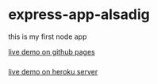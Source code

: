 # express-app-alsadig

this is my first node app

[live demo on github pages](https://alsadig-ahmed.github.io/express-app-alsadig/index.html)

###

[live demo on heroku server](https://express-app-alsadig.herokuapp.com/index.html)

